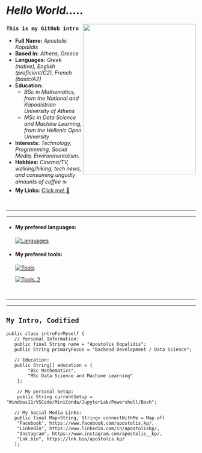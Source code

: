 # _**Hello World.....**_

<img src="https://github.com/user-attachments/assets/6a499b70-5cb5-4971-ae0e-bdb5ee067c27" height="400" width="300" align="right" />

### `This is my GitHub intro`

- __Full Name:__ _Apostolis Kopalidis_
- __Based in:__ _Athens, Greece_
- __Languages:__ _Greek (native), English (proficient/C2), French (basic/A2)_
- __Education:__
    * _BSc in Mathematics, from the National and Kapodistrian University of Athens_
    * _MSc in Data Science and Machine Learning, from the Hellenic Open University_
- __Interests:__ _Technology, Programming, Social Media, Environmentalism._
- __Hobbies:__ _Cinema/TV, walking/hiking, tech news, and consuming ungodly amounts of coffee_ ☕
- __My Links:__ [Click me! 🙂](https://lnk.bio/apostolis.kp/)
<br>

***
***

- #### __My prefered languages:__
  [![Languages](https://skillicons.dev/icons?i=cpp,java,py,sqlite,js,r,nodejs)](https://skillicons.dev)

- #### __My prefered tools:__
  [![Tools](https://skillicons.dev/icons?i=windows,ubuntu,debian,bash,powershell,vim,vscode)](https://skillicons.dev)
  
  [![Tools_2](https://skillicons.dev/icons?i=git,,github,sklearn,pytorch,tensorflow,spring,wordpress)](https://skillicons.dev)

<br>

***
***

## `My Intro, Codified`

```
public class introForMyself {
   // Personal Information:
   public final String name = "Apostolis Kopalidis";
   public String primaryFocus = "Backend Development / Data Science";

   // Education:
   public String[] education = {
        "BSc Mathematics",
        "MSc Data Science and Machine Learning"
    };

    // My personal Setup:
    public String currentSetup = "Windows11/VSCode/MiniConda/JupyterLab/Powershell/Bash";

   // My Social Media Links:
   public final Map<String, String> connectWithMe = Map.of(
    "Facebook", https://www.facebook.com/apostolis.kp/,
    "LinkedIn", https://www.linkedin.com/in/apostoliskp/,
    "Instagram", https://www.instagram.com/apostolis__kp/,
    "Lnk.bio", https://lnk.bio/apostolis.kp/
   );
```
